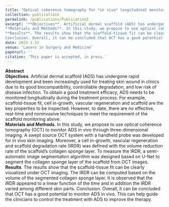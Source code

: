 ```yaml
---
title: "Optical coherence tomography for *in vivo* longitudinal monitoring of artificial dermal scaffold"
collection: publications
permalink: /publications/Publication2
excerpt: '**Objectives**. Artificial dermal scaffold (ADS) has undergone rapid development and been increasingly used for treating skin wound in clinics due to its good biocompatibility, controllable degradation, and low risk of disease infection. To obtain a good treatment efficacy, ADS needs to be monitored longitudinally during the treatment process. For example, scaffold-tissue fit, cell in-growth, vascular regeneration and scaffold are the key properties to be inspected. However, to date, there are no effective, real-time and noninvasive techniques to meet the requirement of the scaffold monitoring above. 
**Materials and Methods**. In this study, we propose to use optical coherence tomography (OCT) to monitor ADS in vivo through three-dimensional imaging. A swept source OCT system with a handheld probe was developed for in vivo skin imaging. Moreover, a cell in-growth, vascular regeneration and scaffold degradation rate (IRDR) was defined with the volume reduction rate of the scaffold’s collagen sponge layer. To measure the IRDR, a semi-automatic image segmentation algorithm was designed based on U-Net to segment the collagen sponge layer of the scaffold from OCT images. 
**Results**. The results show that the scaffold-tissue fit can be clearly visualized under OCT imaging. The IRDR can be computed based on the volume of the segmented collagen sponge layer. It is observed that the IRDR appeared to a linear function of the time and in addition the IRDR varied among different skin parts. 
Conclusion. Overall, it can be concluded that OCT has a good potential to monitor ADS in vivo. This can help guide the clinicians to control the treatment with ADS to improve the therapy.'
date: 2023-1-31
venue: 'Lasers in Surgery and Medicine'
paperurl: ''
citation: 'This paper is accepted, in press.'
---
```


**Abstract**  
**Objectives**. Artificial dermal scaffold (ADS) has undergone rapid development and been increasingly used for treating skin wound in clinics due to its good biocompatibility, controllable degradation, and low risk of disease infection. To obtain a good treatment efficacy, ADS needs to be monitored longitudinally during the treatment process. For example, scaffold-tissue fit, cell in-growth, vascular regeneration and scaffold are the key properties to be inspected. However, to date, there are no effective, real-time and noninvasive techniques to meet the requirement of the scaffold monitoring above.  
**Materials and Methods**. In this study, we propose to use optical coherence tomography (OCT) to monitor ADS in vivo through three-dimensional imaging. A swept source OCT system with a handheld probe was developed for in vivo skin imaging. Moreover, a cell in-growth, vascular regeneration and scaffold degradation rate (IRDR) was defined with the volume reduction rate of the scaffold’s collagen sponge layer. To measure the IRDR, a semi-automatic image segmentation algorithm was designed based on U-Net to segment the collagen sponge layer of the scaffold from OCT images.  
**Results**. The results show that the scaffold-tissue fit can be clearly visualized under OCT imaging. The IRDR can be computed based on the volume of the segmented collagen sponge layer. It is observed that the IRDR appeared to a linear function of the time and in addition the IRDR varied among different skin parts. 
Conclusion. Overall, it can be concluded that OCT has a good potential to monitor ADS in vivo. This can help guide the clinicians to control the treatment with ADS to improve the therapy.
